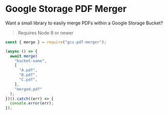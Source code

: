 # Google Storage PDF Merger

Want a small library to easily merge PDFs within a Google Storage Bucket?

> Requires Node 8 or newer

```js
const { merge } = require("gcs-pdf-merger");

(async () => {
  await merge(
    "bucket-name",
    [
      "A.pdf",
      "B.pdf",
      "C.pdf",
    ],
    "merged.pdf"
  );
})().catch((err) => {
  console.error(err);
});
```